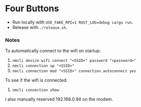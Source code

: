 Four Buttons
============

* Run locally with `USE_FAKE_RPI=1 RUST_LOG=debug cargo run`.
* Release with `./release.sh`.

### Notes

To automatically connect to the wifi on startup:

1. `nmcli device wifi connect "<SSID>" password "<password>"`
2. `nmcli connection up "<SSID>"`
3. `nmcli connection mod "<SSID>" connection.autoconnect yes`

To see if the wifi is connected:
1. `nmcli connection show`

I also manually reserved 192.168.0.94 on the modem.
